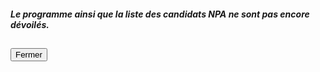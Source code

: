 ##### Le programme ainsi que la liste des candidats NPA ne sont pas encore dévoilés.

<h2><button class="btn btn-default btn-sm" onclick="npaclose()">Fermer</button></h2>